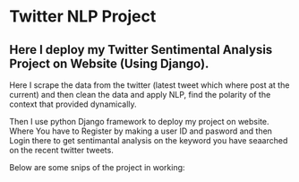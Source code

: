 # Twitter NLP Project
## Here I deploy my Twitter Sentimental Analysis Project on Website (Using Django).

Here I scrape the data from the twitter (latest tweet which where post at the current) and then clean the data and apply NLP, find the polarity of the context that provided dynamically.

Then I use python Django framework to deploy my project on website.
Where You have to Register by making a user ID and pasword and then Login there to get sentimantal
analysis on the keyword you have seaarched on the recent twitter tweets.

Below are some snips of the project in working:
